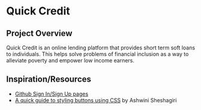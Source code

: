 # Quick Credit

## Project Overview

Quick Credit is an online lending platform that provides short term soft loans to individuals. This
helps solve problems of financial inclusion as a way to alleviate poverty and empower low income earners.

## Inspiration/Resources
- [Github Sign In/Sign Up pages](https://github.com/login?return_to=%2Fjoin)
- [A quick guide to styling buttons using CSS](https://medium.freecodecamp.org/a-quick-guide-to-styling-buttons-using-css-f64d4f96337f) by Ashwini Sheshagiri
